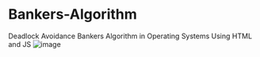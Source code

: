 # **Bankers-Algorithm**


Deadlock Avoidance Bankers Algorithm in Operating Systems Using HTML and JS
![image](https://github.com/user-attachments/assets/5c7a6527-1d2f-4aca-b8ca-c7501d88c83f)

